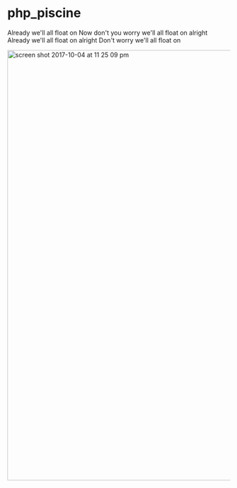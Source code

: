 # php_piscine
Already we'll all float on
Now don't you worry we'll all float on alright
Already we'll all float on alright
Don't worry we'll all float on

<img width="972" alt="screen shot 2017-10-04 at 11 25 09 pm" src="https://user-images.githubusercontent.com/13093517/31213387-4ddae360-a95b-11e7-9648-ce336624ac3f.png">

